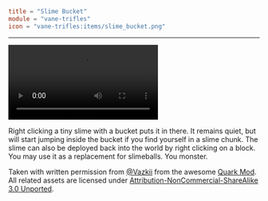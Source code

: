 ```toml
title = "Slime Bucket"
module = "vane-trifles"
icon = "vane-trifles:items/slime_bucket.png"
```
---
![](assets/gifs/slime_bucket.mp4)

Right clicking a tiny slime with a bucket puts it in there. It remains quiet, but will start jumping inside the bucket if you find yourself in a slime chunk.
The slime can also be deployed back into the world by right clicking on a block. You may use it as a replacement for slimeballs. You monster.

Taken with written permission from [@Vazkii](https://vazkii.net/) from the awesome [Quark Mod](https://quarkmod.net/). All related assets are licensed under [Attribution-NonCommercial-ShareAlike 3.0 Unported](https://github.com/VazkiiMods/Quark/blob/master/LICENSE.md).
